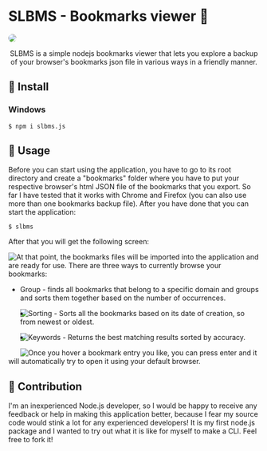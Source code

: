 # SLBMS - Bookmarks viewer 🔖

<img style="border-radius: 10px;" src="https://i.imgur.com/QXHIrjr.gif"/>

<p style="text-align:center;">SLBMS is a simple nodejs bookmarks viewer that lets you explore a backup of your browser's bookmarks json file in various ways in a friendly manner.</p>

## 🔧 Install

### Windows

```
$ npm i slbms.js
```
## 🎈 Usage

Before you can start using the application, you have to go to its root directory and create a "bookmarks" folder where you have to put your respective browser's html JSON file of the bookmarks that you export. So far I have tested that it works with Chrome and Firefox (you can also use more than one bookmarks backup file). After you have done that you can start the application:

```
$ slbms
```

After that you will get the following screen:

<img style="float:left;" src="https://i.imgur.com/VIAChBP.png"/>

At that point, the bookmarks files will be imported into the application and are ready for use. There are three ways to currently browse your bookmarks:

* Group - finds all bookmarks that belong to a specific domain and groups and sorts them together based on the number of occurrences.

  <img style="float:left;" src="https://i.imgur.com/JS8QPp1.png"/>

* Sorting - Sorts all the bookmarks based on its date of creation, so from newest or oldest.

  <img style="float:left;" src="https://i.imgur.com/HiiS2ja.png"/>

* Keywords - Returns the best matching results sorted by accuracy.

  <img style="float:left;" src="https://i.imgur.com/BFH0Yk2.png"/>

Once you hover a bookmark entry you like, you can press enter and it will automatically try to open it using your default browser.

## 🎁 Contribution

I'm an inexperienced Node.js developer, so I would be happy to receive any feedback or help in making this application better, because I fear my source code would stink a lot for any experienced developers! It is my first node.js package and I wanted to try out what it is like for myself to make a CLI. Feel free to fork it!
